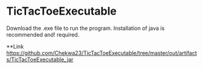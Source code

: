 # TicTacToeExecutable

Download the .exe file to run the program.
Installation of java is recommended and! required.

**Link
https://github.com/Chekwa23/TicTacToeExecutable/tree/master/out/artifacts/TicTacToeExecutable_jar
